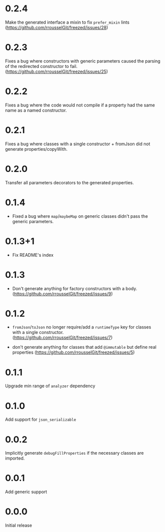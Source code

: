 # 0.2.4

Make the generated interface a mixin to fix `prefer_mixin` lints (https://github.com/rrousselGit/freezed/issues/28)

# 0.2.3

Fixes a bug where constructors with generic parameters caused the parsing of the
redirected constructor to fail. (https://github.com/rrousselGit/freezed/issues/25)

# 0.2.2

Fixes a bug where the code would not compile if a property had the same name as a
named constructor.

# 0.2.1

Fixes a bug where classes with a single constructor + fromJson did not generate
properties/copyWith.

# 0.2.0

Transfer all parameters decorators to the generated properties.

# 0.1.4

- Fixed a bug where `map`/`maybeMap` on generic classes didn't pass the generic parameters.

# 0.1.3+1

- Fix README's index

# 0.1.3

- Don't generate anything for factory constructors with a body.
  (https://github.com/rrousselGit/freezed/issues/9)

# 0.1.2

- `fromJson`/`toJson` no longer require/add a `runtimeType` key for classes with a
  single constructor. (https://github.com/rrousselGit/freezed/issues/7)

- don't generate anything for classes that add `@immutable` but define real properties
  (https://github.com/rrousselGit/freezed/issues/5)

# 0.1.1

Upgrade min range of `analyzer` dependency

# 0.1.0

Add support for `json_serializable`

# 0.0.2

Implicitly generate `debugFillProperties` if the necessary classes are imported.

# 0.0.1

Add generic support

# 0.0.0

Initial release
